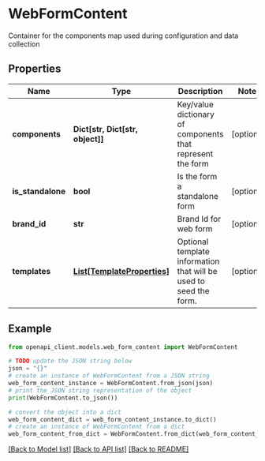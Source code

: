 # WebFormContent

Container for the components map used during configuration and data collection

## Properties

Name | Type | Description | Notes
------------ | ------------- | ------------- | -------------
**components** | **Dict[str, Dict[str, object]]** | Key/value dictionary of components that represent the form | [optional] 
**is_standalone** | **bool** | Is the form a standalone form | [optional] 
**brand_id** | **str** | Brand Id for web form | [optional] 
**templates** | [**List[TemplateProperties]**](TemplateProperties.md) | Optional template information that will be used to seed the form. | [optional] 

## Example

```python
from openapi_client.models.web_form_content import WebFormContent

# TODO update the JSON string below
json = "{}"
# create an instance of WebFormContent from a JSON string
web_form_content_instance = WebFormContent.from_json(json)
# print the JSON string representation of the object
print(WebFormContent.to_json())

# convert the object into a dict
web_form_content_dict = web_form_content_instance.to_dict()
# create an instance of WebFormContent from a dict
web_form_content_from_dict = WebFormContent.from_dict(web_form_content_dict)
```
[[Back to Model list]](../README.md#documentation-for-models) [[Back to API list]](../README.md#documentation-for-api-endpoints) [[Back to README]](../README.md)


